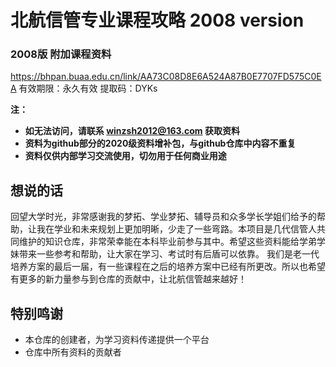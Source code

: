 # 北航信管专业课程攻略 2008 version

### 2008版 附加课程资料

https://bhpan.buaa.edu.cn/link/AA73C08D8E6A524A87B0E7707FD575C0EA
有效期限：永久有效  提取码：DYKs

**注：**

- **如无法访问，请联系 winzsh2012@163.com 获取资料**
- **资料为github部分的2020级资料增补包，与github仓库中内容不重复**
- **资料仅供内部学习交流使用，切勿用于任何商业用途**

## 想说的话

回望大学时光，非常感谢我的梦拓、学业梦拓、辅导员和众多学长学姐们给予的帮助，让我在学业和未来规划上更加明晰，少走了一些弯路。本项目是几代信管人共同维护的知识仓库，非常荣幸能在本科毕业前参与其中。希望这些资料能给学弟学妹带来一些参考和帮助，让大家在学习、考试时有后盾可以依靠。
我们是老一代培养方案的最后一届，有一些课程在之后的培养方案中已经有所更改。所以也希望有更多的新力量参与到仓库的贡献中，让北航信管越来越好！

## 特别鸣谢

- 本仓库的创建者，为学习资料传递提供一个平台
- 仓库中所有资料的贡献者
